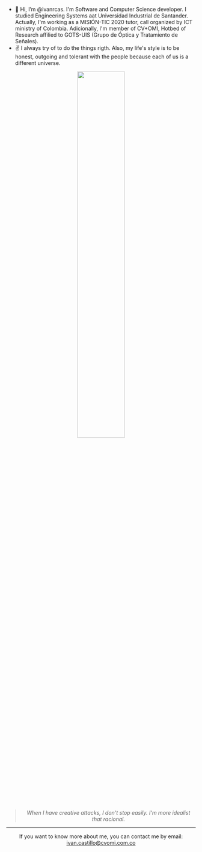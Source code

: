 - 👋 Hi, I’m @ivanrcas. I'm Software and Computer Science developer. I studied Engineering Systems aat Universidad Industrial de Santander. Actually, I'm working as a MISIÓN-TIC 2020 tutor, call organized by ICT ministry of Colombia. Adicionally, I'm member of CV+OMI, Hotbed of Research affilied to GOTS-UIS (Grupo de Óptica y Tratamiento de Señales).
- ✌️ I always try of to do the things rigth. Also, my life's style is to be honest, outgoing and tolerant with the people because each of us is a different universe. 

<div align="center"><img width="50%" src="https://i.giphy.com/media/SSQZrczmMsULisH0yi/giphy.webp"></center>

> *When I have creative attacks, I don't stop easily. I'm more idealist that racional.*
<hr>
If you want to know more about me, you can contact me by email: <a href="mailto:ivan.castillo@cvomi.com.co">ivan.castillo@cvomi.com.co</a>

<!---
ivanrcas/ivanrcas is a ✨ special ✨ repository because its `README.md` (this file) appears on your GitHub profile.
You can click the Preview link to take a look at your changes.
--->
